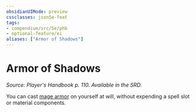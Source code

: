 ```yaml
---
obsidianUIMode: preview
cssclasses: json5e-feat
tags:
- compendium/src/5e/phb
- optional-feature/ei
aliases: ["Armor of Shadows"]
---
```

# Armor of Shadows
*Source: Player's Handbook p. 110. Available in the SRD.*  

You can cast [mage armor](z_compendium/spells/mage-armor.md) on yourself at will, without expending a spell slot or material components.